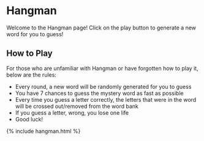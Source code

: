 # Hangman 

Welcome to the Hangman page! Click on the play button to generate a new word for you to guess! 

## How to Play

For those who are unfamiliar with Hangman or have forgotten how to play it, below are the rules:

- Every round, a new word will be randomly generated for you to guess
- You have 7 chances to guess the mystery word as fast as possible
- Every time you guess a letter correctly, the letters that were in the word will be crossed out/removed from the word bank
- If you guess a letter, wrong, you lose one life
- Good luck!


{% include hangman.html %}
